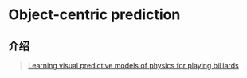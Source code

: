 # Object-centric prediction

## 介绍

> [Learning visual predictive models of physics for playing billiards](https://arxiv.org/abs/1511.07404)



